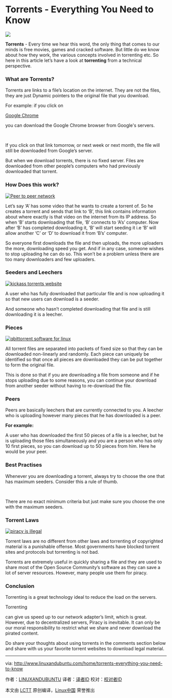 Torrents - Everything You Need to Know
======

![](http://www.linuxandubuntu.com/uploads/2/1/1/5/21152474/torrenting-how-torrent-works_orig.jpg)

**Torrents** - Every time we hear this word, the only thing that comes to our minds is free movies, games and cracked software. But little do we know about how they work, the various concepts involved in torrenting etc. So here in this article let’s have a look at **torrenting** from a technical perspective.​

### What are Torrents?

Torrents are links to a file’s location on the internet. They are not the files, they are just Dynamic pointers to the original file that you download.

For example: if you click on

[Google Chrome][1]

you can download the Google Chrome browser from Google's servers.

​

If you click on that link tomorrow, or next week or next month, the file will still be downloaded from Google’s server.

But when we download torrents, there is no fixed server. Files are downloaded from other people’s computers who had previously downloaded that torrent.

### How Does this work?

 [![Peer to peer network](http://www.linuxandubuntu.com/uploads/2/1/1/5/21152474/torrent_orig.png)][2] 

Let’s say ‘A’ has some video that he wants to create a torrent of. So he creates a torrent and sends that link to ‘B’, this link contains information about where exactly is that video on the internet from its IP address. So when ‘B’ starts downloading that file, ‘B’ connects to ‘A’s’ computer. Now after ‘B’ has completed downloading it, ‘B’ will start seeding it i.e ‘B’ will allow another ‘C’ or ‘D’ to download it from ‘B’s’ computer.

So everyone first downloads the file and then uploads, the more uploaders the more, downloading speed you get. And if in any case, someone wishes to stop uploading he can do so. This won’t be a problem unless there are too many downloaders and few uploaders.

### Seeders and Leechers

 [![kickass torrents website](http://www.linuxandubuntu.com/uploads/2/1/1/5/21152474/seeders_orig.png)][3] 

A user who has fully downloaded that particular file and is now uploading it so that new users can download is a seeder.

And someone who hasn’t completed downloading that file and is still downloading it is a leecher.

### Pieces

 [![qbittorrent software for linux](http://www.linuxandubuntu.com/uploads/2/1/1/5/21152474/peers_orig.png)][4] 

All torrent files are separated into packets of fixed size so that they can be downloaded non-linearly and randomly. Each piece can uniquely be identified so that once all pieces are downloaded they can be put together to form the original file.

This is done so that if you are downloading a file from someone and if he stops uploading due to some reasons, you can continue your download from another seeder without having to re-download the file.

### Peers

Peers are basically leechers that are currently connected to you. A leecher who is uploading however many pieces that he has downloaded is a peer.

**For example:
​**

A user who has downloaded the first 50 pieces of a file is a leecher, but he is uploading those files simultaneously and you are a person who has only 10 first pieces, so you can download up to 50 pieces from him. Here he would be your peer.

### Best Practises

Whenever you are downloading a torrent, always try to choose the one that has maximum seeders. Consider this a rule of thumb.

​

There are no exact minimum criteria but just make sure you choose the one with the maximum seeders.

### Torrent Laws

 [![piracy is illegal](http://www.linuxandubuntu.com/uploads/2/1/1/5/21152474/torrent-laws_orig.png)][5] 

Torrent laws are no different from other laws and torrenting of copyrighted material is a punishable offense. Most governments have blocked torrent sites and protocols but torrenting is not bad.

Torrents are extremely useful in quickly sharing a file and they are used to share most of the Open Source Community’s software as they can save a lot of server resources. However, many people use them for piracy.

### Conclusion

Torrenting is a great technology ideal to reduce the load on the servers.

Torrenting

can give us speed up to our network adapter’s limit, which is great. However, due to decentralized servers, Piracy is inevitable. It can only be our moral responsibility to restrict what we share and never download the pirated content.

Do share your thoughts about using torrents in the comments section below and share with us your favorite torrent websites to download legal material.

--------------------------------------------------------------------------------

via: http://www.linuxandubuntu.com/home/torrents-everything-you-need-to-know

作者：[LINUXANDUBUNTU][a]
译者：[译者ID](https://github.com/译者ID)
校对：[校对者ID](https://github.com/校对者ID)

本文由 [LCTT](https://github.com/LCTT/TranslateProject) 原创编译，[Linux中国](https://linux.cn/) 荣誉推出

[a]:http://www.linuxandubuntu.com
[1]:https://www.google.com/chrome/
[2]:http://www.linuxandubuntu.com/uploads/2/1/1/5/21152474/torrent_orig.png
[3]:http://www.linuxandubuntu.com/uploads/2/1/1/5/21152474/seeders_orig.png
[4]:http://www.linuxandubuntu.com/uploads/2/1/1/5/21152474/peers_orig.png
[5]:http://www.linuxandubuntu.com/uploads/2/1/1/5/21152474/torrent-laws_orig.png
